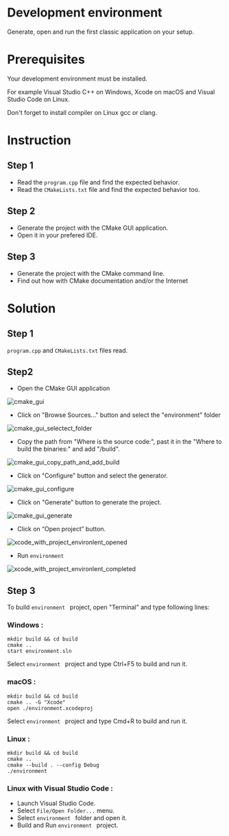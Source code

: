 # Development environment

Generate, open and run the first classic application on your setup.

# Prerequisites

Your development environment must be installed.

For example Visual Studio C++ on Windows, Xcode on macOS and Visual Studio Code on Linux.

Don't forget to install compiler on Linux gcc or clang.

# Instruction

## Step 1

* Read the `program.cpp` file and find the expected behavior.
* Read the `CMakeLists.txt` file and find the expected behavior too.

## Step 2

* Generate the project with the CMake GUI application.
* Open it in your prefered IDE.

## Step 3

* Generate the project with the CMake command line.
* Find out how with CMake documentation and/or the Internet

# Solution

## Step 1

`program.cpp` and `CMakeLists.txt` files read.

## Step2

* Open the CMake GUI application

![cmake_gui](cmake_gui.png)

* Click on "Browse Sources..." button and select the "environment" folder

![cmake_gui_selectect_folder](cmake_gui_selectect_folder.png)

* Copy the path from "Where is the source code:", past it in the "Where to build the binaries:" and add "/build".

![cmake_gui_copy_path_and_add_build](cmake_gui_copy_path_and_add_build.png)

* Click on "Configure" button and select the generator.

![cmake_gui_configure](cmake_gui_configure.png)

* Click on "Generate" button to generate the project.

![cmake_gui_generate](cmake_gui_generate.png)

* Click on “Open project” button.

![xcode_with_project_environlent_opened](xcode_with_project_environlent_opened.png)

* Run `environment`

![xcode_with_project_environlent_completed](xcode_with_project_environlent_completed.png)

## Step 3

To build `environment ` project, open "Terminal" and type following lines:

### Windows :

``` shell
mkdir build && cd build
cmake .. 
start environment.sln
```

Select `environment ` project and type Ctrl+F5 to build and run it.

### macOS :

``` shell
mkdir build && cd build
cmake .. -G "Xcode"
open ./environment.xcodeproj
```

Select `environment ` project and type Cmd+R to build and run it.

### Linux :

``` shell
mkdir build && cd build
cmake .. 
cmake --build . --config Debug
./environment
```

### Linux with Visual Studio Code :

* Launch Visual Studio Code.
* Select `File/Open Folder...` menu.
* Select `environment ` folder and open it.
* Build and Run `environment ` project.
